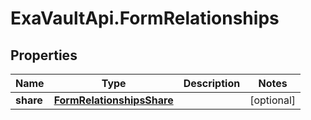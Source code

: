 # ExaVaultApi.FormRelationships

## Properties
Name | Type | Description | Notes
------------ | ------------- | ------------- | -------------
**share** | [**FormRelationshipsShare**](FormRelationshipsShare.md) |  | [optional] 
